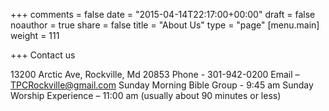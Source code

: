 +++
comments = false
date = "2015-04-14T22:17:00+00:00"
draft = false
noauthor = true
share = false
title = "About Us"
type = "page"
[menu.main]
weight = 111

+++
Contact us 

13200 Arctic Ave, Rockville, Md 20853
Phone - 301-942-0200
Email – TPCRockville@gmail.com
Sunday Morning Bible Group - 9:45 am
Sunday Worship Experience – 11:00 am (usually about 90 minutes or less)
